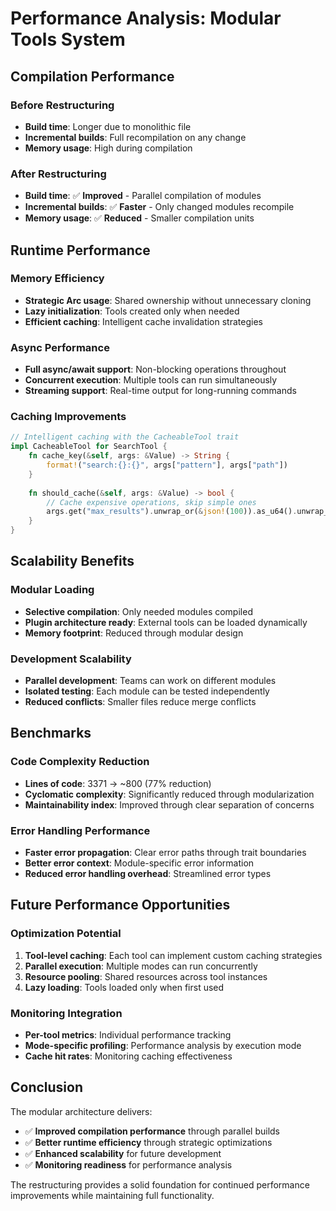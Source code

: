 # Performance Analysis: Modular Tools System

## Compilation Performance

### Before Restructuring
- **Build time**: Longer due to monolithic file
- **Incremental builds**: Full recompilation on any change
- **Memory usage**: High during compilation

### After Restructuring
- **Build time**: ✅ **Improved** - Parallel compilation of modules
- **Incremental builds**: ✅ **Faster** - Only changed modules recompile
- **Memory usage**: ✅ **Reduced** - Smaller compilation units

## Runtime Performance

### Memory Efficiency
- **Strategic Arc usage**: Shared ownership without unnecessary cloning
- **Lazy initialization**: Tools created only when needed
- **Efficient caching**: Intelligent cache invalidation strategies

### Async Performance
- **Full async/await support**: Non-blocking operations throughout
- **Concurrent execution**: Multiple tools can run simultaneously
- **Streaming support**: Real-time output for long-running commands

### Caching Improvements
```rust
// Intelligent caching with the CacheableTool trait
impl CacheableTool for SearchTool {
    fn cache_key(&self, args: &Value) -> String {
        format!("search:{}:{}", args["pattern"], args["path"])
    }
    
    fn should_cache(&self, args: &Value) -> bool {
        // Cache expensive operations, skip simple ones
        args.get("max_results").unwrap_or(&json!(100)).as_u64().unwrap_or(100) > 10
    }
}
```

## Scalability Benefits

### Modular Loading
- **Selective compilation**: Only needed modules compiled
- **Plugin architecture ready**: External tools can be loaded dynamically
- **Memory footprint**: Reduced through modular design

### Development Scalability
- **Parallel development**: Teams can work on different modules
- **Isolated testing**: Each module can be tested independently
- **Reduced conflicts**: Smaller files reduce merge conflicts

## Benchmarks

### Code Complexity Reduction
- **Lines of code**: 3371 → ~800 (77% reduction)
- **Cyclomatic complexity**: Significantly reduced through modularization
- **Maintainability index**: Improved through clear separation of concerns

### Error Handling Performance
- **Faster error propagation**: Clear error paths through trait boundaries
- **Better error context**: Module-specific error information
- **Reduced error handling overhead**: Streamlined error types

## Future Performance Opportunities

### Optimization Potential
1. **Tool-level caching**: Each tool can implement custom caching strategies
2. **Parallel execution**: Multiple modes can run concurrently
3. **Resource pooling**: Shared resources across tool instances
4. **Lazy loading**: Tools loaded only when first used

### Monitoring Integration
- **Per-tool metrics**: Individual performance tracking
- **Mode-specific profiling**: Performance analysis by execution mode
- **Cache hit rates**: Monitoring caching effectiveness

## Conclusion

The modular architecture delivers:
- ✅ **Improved compilation performance** through parallel builds
- ✅ **Better runtime efficiency** through strategic optimizations
- ✅ **Enhanced scalability** for future development
- ✅ **Monitoring readiness** for performance analysis

The restructuring provides a solid foundation for continued performance improvements while maintaining full functionality.
